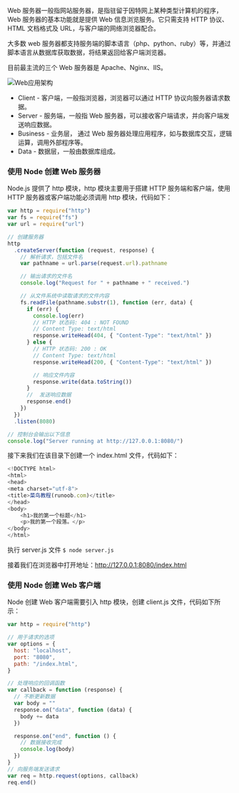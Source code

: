 Web 服务器一般指网站服务器，是指驻留于因特网上某种类型计算机的程序，Web 服务器的基本功能就是提供 Web 信息浏览服务。它只需支持 HTTP 协议、HTML 文档格式及 URL，与客户端的网络浏览器配合。

大多数 web 服务器都支持服务端的脚本语言（php、python、ruby）等，并通过脚本语言从数据库获取数据，将结果返回给客户端浏览器。

目前最主流的三个 Web 服务器是 Apache、Nginx、IIS。

![Web应用架构](https://upload-images.jianshu.io/upload_images/1662509-feff9e319635ffb1.png?imageMogr2/auto-orient/strip%7CimageView2/2/w/1240)

- Client - 客户端，一般指浏览器，浏览器可以通过 HTTP 协议向服务器请求数据。
- Server - 服务端，一般指 Web 服务器，可以接收客户端请求，并向客户端发送响应数据。
- Business - 业务层， 通过 Web 服务器处理应用程序，如与数据库交互，逻辑运算，调用外部程序等。
- Data - 数据层，一般由数据库组成。

### 使用 Node 创建 Web 服务器

Node.js 提供了 http 模块，http 模块主要用于搭建 HTTP 服务端和客户端，使用 HTTP 服务器或客户端功能必须调用 http 模块，代码如下：

```js
var http = require("http")
var fs = require("fs")
var url = require("url")

// 创建服务器
http
  .createServer(function (request, response) {
    // 解析请求，包括文件名
    var pathname = url.parse(request.url).pathname

    // 输出请求的文件名
    console.log("Request for " + pathname + " received.")

    // 从文件系统中读取请求的文件内容
    fs.readFile(pathname.substr(1), function (err, data) {
      if (err) {
        console.log(err)
        // HTTP 状态码: 404 : NOT FOUND
        // Content Type: text/html
        response.writeHead(404, { "Content-Type": "text/html" })
      } else {
        // HTTP 状态码: 200 : OK
        // Content Type: text/html
        response.writeHead(200, { "Content-Type": "text/html" })

        // 响应文件内容
        response.write(data.toString())
      }
      //  发送响应数据
      response.end()
    })
  })
  .listen(8080)

// 控制台会输出以下信息
console.log("Server running at http://127.0.0.1:8080/")
```

接下来我们在该目录下创建一个 index.html 文件，代码如下：

```js
<!DOCTYPE html>
<html>
<head>
<meta charset="utf-8">
<title>菜鸟教程(runoob.com)</title>
</head>
<body>
    <h1>我的第一个标题</h1>
    <p>我的第一个段落。</p>
</body>
</html>
```

执行 server.js 文件
`$ node server.js`

接着我们在浏览器中打开地址：<http://127.0.0.1:8080/index.html>

<!-- more -->

### 使用 Node 创建 Web 客户端

Node 创建 Web 客户端需要引入 http 模块，创建 client.js 文件，代码如下所示：

```js
var http = require("http")

// 用于请求的选项
var options = {
  host: "localhost",
  port: "8080",
  path: "/index.html",
}

// 处理响应的回调函数
var callback = function (response) {
  // 不断更新数据
  var body = ""
  response.on("data", function (data) {
    body += data
  })

  response.on("end", function () {
    // 数据接收完成
    console.log(body)
  })
}
// 向服务端发送请求
var req = http.request(options, callback)
req.end()
```
